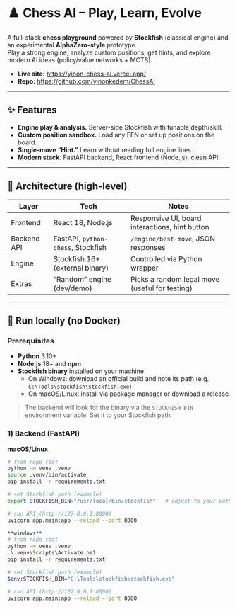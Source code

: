 # ♟️ Chess AI – Play, Learn, Evolve

A full-stack **chess playground** powered by **Stockfish** (classical engine) and an experimental **AlphaZero-style** prototype.  
Play a strong engine, analyze custom positions, get hints, and explore modern AI ideas (policy/value networks + MCTS).

- **Live site:** https://yinon-chess-ai.vercel.app/
- **Repo:** https://github.com/yinonkedem/ChessAI

---

## ✨ Features

- **Engine play & analysis.** Server-side Stockfish with tunable depth/skill.
- **Custom position sandbox.** Load any FEN or set up positions on the board.
- **Single-move “Hint.”** Learn without reading full engine lines.
- **Modern stack.** FastAPI backend, React frontend (Node.js), clean API.

---

## 🧩 Architecture (high-level)

| Layer        | Tech                              | Notes |
|--------------|-----------------------------------|-------|
| Frontend     | React 18, Node.js                 | Responsive UI, board interactions, hint button |
| Backend API  | FastAPI, `python-chess`, Stockfish| `/engine/best-move`, JSON responses |
| Engine       | Stockfish 16+ (external binary)   | Controlled via Python wrapper |
| Extras       | “Random” engine (dev/demo)        | Picks a random legal move (useful for testing) |

---

## 🚀 Run locally (no Docker)

### Prerequisites
- **Python** 3.10+  
- **Node.js** 18+ and **npm**
- **Stockfish binary** installed on your machine  
  - On Windows: download an official build and note its path (e.g. `C:\Tools\stockfish\stockfish.exe`)  
  - On macOS/Linux: install via package manager or download a release

> The backend will look for the binary via the `STOCKFISH_BIN` environment variable. Set it to your Stockfish path.

### 1) Backend (FastAPI)

**macOS/Linux**
```bash
# from repo root
python -m venv .venv
source .venv/bin/activate
pip install -r requirements.txt

# set Stockfish path (example)
export STOCKFISH_BIN="/usr/local/bin/stockfish"   # adjust to your path

# run API (http://127.0.0.1:8000)
uvicorn app.main:app --reload --port 8000

**windows**
# from repo root
python -m venv .venv
.\.venv\Scripts\Activate.ps1
pip install -r requirements.txt

# set Stockfish path (example)
$env:STOCKFISH_BIN="C:\Tools\stockfish\stockfish.exe"

# run API (http://127.0.0.1:8000)
uvicorn app.main:app --reload --port 8000

